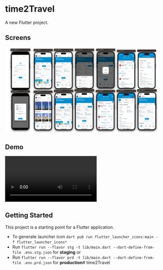 # time2Travel

A new Flutter project.

## Screens
![](https://github.com/MohamedAbd0/time2Travel/blob/main/screan.png)
## Demo
![](https://github.com/MohamedAbd0/time2Travel/blob/main/demo.mp4)

## Getting Started

This project is a starting point for a Flutter application.


- To generate launcher icon `dart pub run flutter_launcher_icons:main -f flutter_launcher_icons*`
- Run `flutter run --flavor stg -t lib/main.dart --dart-define-from-file .env.stg.json` for **staging** or
- Run `flutter run --flavor prd -t lib/main.dart --dart-define-from-file .env.prd.json` for **production**# time2Travel
